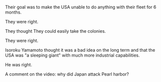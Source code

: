Their goal was to make the USA unable to do anything with their fleet for 6 months.

They were right.

They thought They could easily take the colonies.

They were right.

Isoroku Yamamoto thought it was a bad idea on the long term and that the USA was "a sleeping giant" with much more industrial capabilities.

He was right.

A comment on the video: why did Japan attack Pearl harbor?
